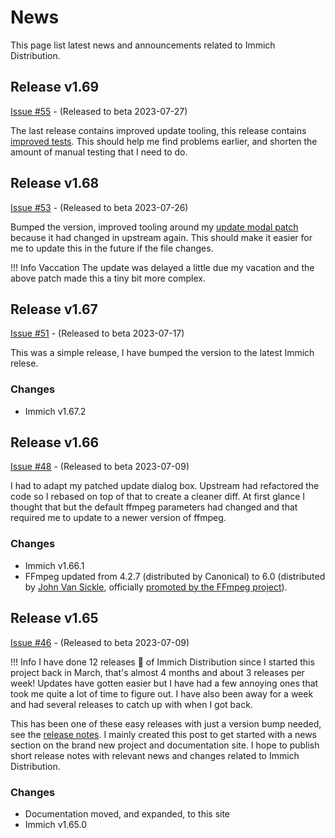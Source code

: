 # News

This page list latest news and announcements related to Immich Distribution.

## Release v1.69

[Issue #55](https://github.com/nsg/immich-distribution/issues/55) - (Released to beta 2023-07-27)

The last release contains improved update tooling, this release contains [improved tests](/build/tests/). This should help me find problems earlier, and shorten the amount of manual testing that I need to do.

## Release v1.68

[Issue #53](https://github.com/nsg/immich-distribution/issues/53) - (Released to beta 2023-07-26)

Bumped the version, improved tooling around my [update modal patch](/build/patches/) because it had changed in upstream again. This should make it easier for me to update this in the future if the file changes.

!!! Info Vaccation
    The update was delayed a little due my vacation and the above patch made this a tiny bit more complex.

## Release v1.67

[Issue #51](https://github.com/nsg/immich-distribution/issues/51) - (Released to beta 2023-07-17)

This was a simple release, I have bumped the version to the latest Immich relese.

### Changes

* Immich v1.67.2

## Release v1.66

[Issue #48](https://github.com/nsg/immich-distribution/issues/48) - (Released to beta 2023-07-09)

I had to adapt my patched update dialog box. Upstream had refactored the code so I rebased on top of that to create a cleaner diff. At first glance I thought that but the default ffmpeg parameters had changed and that required me to update to a newer version of ffmpeg.

### Changes

* Immich v1.66.1
* FFmpeg updated from 4.2.7 (distributed by Canonical) to 6.0 (distributed by [John Van Sickle](https://johnvansickle.com/ffmpeg/), officially [promoted by the FFmpeg project](https://ffmpeg.org/download.html)).

## Release v1.65

[Issue #46](https://github.com/nsg/immich-distribution/issues/46) - (Released to beta 2023-07-09)

!!! Info
    I have done 12 releases :partying_face: of Immich Distribution since I started this project back in March, that's almost 4 months and about 3 releases per week! Updates have gotten easier but I have had a few annoying ones that took me quite a lot of time to figure out. I have also been away for a week and had several releases to catch up with when I got back.

This has been one of these easy releases with just a version bump needed, see the [release notes](https://github.com/immich-app/immich/releases/tag/v1.65.0). I mainly created this post to get started with a news section on the brand new project and documentation site. I hope to publish short release notes with relevant news and changes related to Immich Distribution.

### Changes

* Documentation moved, and expanded, to this site
* Immich v1.65.0
